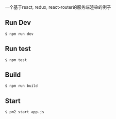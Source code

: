 一个基于react, redux, react-router的服务端渲染的例子

## Run Dev

```shell
$ npm run dev
```

## Run test

```shell
$ npm test
```

## Build

```shell
$ npm run build
```

## Start

```shell
$ pm2 start app.js
```
